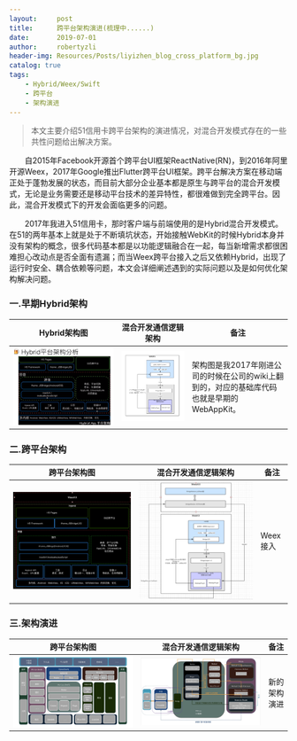 ```yaml
---
layout:     post
title:      跨平台架构演进(梳理中......)  
date:       2019-07-01
author:     robertyzli
header-img: Resources/Posts/liyizhen_blog_cross_platform_bg.jpg
catalog: true
tags:
    - Hybrid/Weex/Swift
    - 跨平台
    - 架构演进 
---
```


> 本文主要介绍51信用卡跨平台架构的演进情况，对混合开发模式存在的一些共性问题给出解决方案。

&ensp;&ensp;&ensp;&ensp;自2015年Facebook开源首个跨平台UI框架ReactNative(RN)，到2016年阿里开源Weex，2017年Google推出Flutter跨平台UI框架。跨平台解决方案在移动端正处于蓬勃发展的状态，而目前大部分企业基本都是原生与跨平台的混合开发模式，无论是业务需要还是移动平台技术的差异特性，都很难做到完全跨平台。因此，混合开发模式下的开发会面临更多的问题。

&ensp;&ensp;&ensp;&ensp;2017年我进入51信用卡，那时客户端与前端使用的是Hybrid混合开发模式。在51的两年基本上就是处于不断填坑状态，开始接触WebKit的时候Hybrid本身并没有架构的概念，很多代码基本都是以功能逻辑融合在一起，每当新增需求都很困难担心改动点是否全面有遗漏；而当Weex跨平台接入之后又依赖Hybrid，出现了运行时安全、耦合依赖等问题，本文会详细阐述遇到的实际问题以及是如何优化架构解决问题。

###   一.早期Hybrid架构  

<table>
    <thead>
        <tr>
            <th>Hybrid架构图</th>
            <th>混合开发通信逻辑架构</th>
            <th>备注</th>
        </tr>
    </thead>
    <tbody>
        <tr>
            <td><img src="/Resources/Posts/liyizhen_blog_cross_platform_old.png"/></td>
            <td><img src="/Resources/Posts/liyizhen_blog_cross_platform_old_pg.png"/></td>
            <td>架构图是我2017年刚进公司的时候在公司的wiki上翻到的，对应的基础库代码也就是早期的WebAppKit。</td>
        </tr>
    </tbody>
</table>
<!-- #### （一）功能点概况      
主要包含的功能点：通信、Hybrid API、Event、URL配置、调试工具、UniversalLink、容器UI。    
不包含的功能模块：离线、监控。     
#### （二）面临的问题主要有      
1.功能模块划分不清晰：以上所有的功能点都放在WebAppKit基础库中，并且在基础库中没有合理的划分模块。    
2.视图容器逻辑不清晰：各种UI组件初始化、WebView（WK/UI）配置以及回调、导航控制逻辑等等都放在WebController中，各种逻辑通过不断的添加属性来区分，当时该文件有1000多行的代码，对于后续扩展监控、离线、注入脚本则会带来很大的困难，不好维护。       
3.接口不可控问题：比如在视图中WebView完全暴露，而子类可以在任意时机操作WebView，引入不可控因素。     
4.WebKit可扩展性、耦合性问题：业务侧只能使用继承的方式使用基础WebController，不支持组合的方式，并且不能单独使用WebView。比如业务同学单独使用WebView做运营广告位，只能使用野路子的方式，操作WebController中的View。      
5. PG(原生API)设计问题：线程安全、API与框架稳定性问题、可移植性与可扩展性问题、运行时安全问题等等，在PG设计演进中会详细介绍。  -->  


###  二.跨平台架构    
<table>
    <thead>
        <tr>
            <th>跨平台架构图</th>
            <th>混合开发通信逻辑架构</th>
            <th>备注</th>
        </tr>
    </thead>
    <tbody>
        <tr>
            <td><img src="/Resources/Posts/liyizhen_blog_cross_platform_weex_hybrid.png"/></td>
            <td><img src="/Resources/Posts/liyizhen_blog_cross_platform_weex_hybrid_pg.png"/></td>
            <td>Weex接入</td>
        </tr>
    </tbody>
</table>

###  三.架构演进  

<table>
    <thead>
        <tr>
            <th>跨平台架构图</th>
            <th>混合开发通信逻辑架构</th>
            <th>备注</th>
        </tr>
    </thead>
    <tbody>
        <tr>
            <td><img src="/Resources/Posts/liyizhen_blog_cross_platform_new.jpg"/></td>
            <td><img src="/Resources/Posts/liyizhen_blog_cross_platform_pg_core.jpg"/></td>
            <td>新的架构演进</td>
        </tr>
    </tbody>
</table>


<!-- ####  1.Hybrid容器    
UI层：WebView（WK/UI）、组件（加载loading、异常错误、进度条等）、Controller、WebView接口扩展   
Engine层：主要处理Web容器基础逻辑，分为WKEngine、UIEngine，比如离线、监控、注入脚本、路由、与PGCore层的通信等核心逻辑。  
注入脚本模块：区分WKWebView注入脚本、UIWebView注入脚本（与离线技术方案相似，涉及业务敏感性所以不透露太多）。  
Data层：处理WebUA与Cookie的问题。 -->

<!-- ####  2.Weex容器   

####  3.头部容器  

####  4.离线

####  5.EventBus  

###  四.PG设计演进 -->
